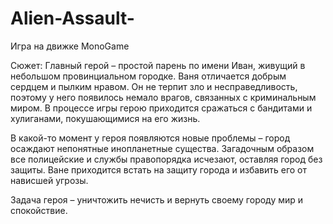 # Alien-Assault-
Игра на движке MonoGame

Сюжет: 
Главный герой – простой парень по имени Иван, живущий в небольшом провинциальном городке. Ваня отличается добрым сердцем и пылким нравом. Он не терпит зло и несправедливость, поэтому у него появилось немало врагов, связанных с криминальным миром. В процессе игры герою приходится сражаться с бандитами и хулиганами, покушающимися на его жизнь.

В какой-то момент у героя появляются новые проблемы – город осаждают непонятные инопланетные существа. Загадочным образом все полицейские и службы правопорядка исчезают, оставляя город без защиты. Ване приходится встать на защиту города и избавить его от нависшей угрозы. 

Задача героя – уничтожить нечисть и вернуть своему городу мир и спокойствие.
